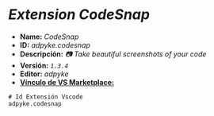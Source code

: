 <!-- Autor: Daniel Benjamin Perez Morales -->
<!-- GitHub: https://github.com/DanielBenjaminPerezMoralesDev13 -->
<!-- Gitlab: https://gitlab.com/DanielBenjaminPerezMoralesDev13 -->
<!-- Correo electrónico: danielperezdev@proton.me -->
# ***Extension CodeSnap***

- **Name:** *CodeSnap*
- **ID:** *adpyke.codesnap*
- **Descripción:** *📷 Take beautiful screenshots of your code*
- **Versión:** *`1.3.4`*
- **Editor:** *adpyke*
- **[Vínculo de VS Marketplace:](https://marketplace.visualstudio.com/items?itemName=adpyke.codesnap "https://marketplace.visualstudio.com/items?itemName=adpyke.codesnap")**

```plaintext
# Id Extensión Vscode
adpyke.codesnap
```
